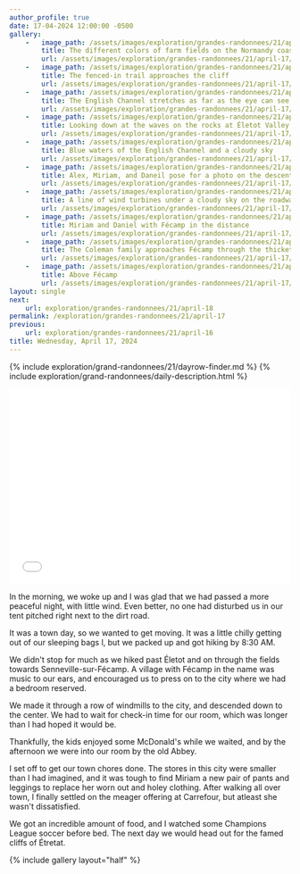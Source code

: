```yaml
---
author_profile: true
date: 17-04-2024 12:00:00 -0500
gallery:
    -   image_path: /assets/images/exploration/grandes-randonnees/21/april-17/small/085604.jpg
        title: The different colors of farm fields on the Normandy coast
        url: /assets/images/exploration/grandes-randonnees/21/april-17/large/085604.jpg
    -   image_path: /assets/images/exploration/grandes-randonnees/21/april-17/small/090752.jpg
        title: The fenced-in trail approaches the cliff
        url: /assets/images/exploration/grandes-randonnees/21/april-17/large/090752.jpg
    -   image_path: /assets/images/exploration/grandes-randonnees/21/april-17/small/090907.jpg
        title: The English Channel stretches as far as the eye can see from the trail
        url: /assets/images/exploration/grandes-randonnees/21/april-17/large/090907.jpg
    -   image_path: /assets/images/exploration/grandes-randonnees/21/april-17/small/090958.jpg
        title: Looking down at the waves on the rocks at Életot Valley
        url: /assets/images/exploration/grandes-randonnees/21/april-17/large/090958.jpg
    -   image_path: /assets/images/exploration/grandes-randonnees/21/april-17/small/091004.jpg
        title: Blue waters of the English Channel and a cloudy sky
        url: /assets/images/exploration/grandes-randonnees/21/april-17/large/091004.jpg
    -   image_path: /assets/images/exploration/grandes-randonnees/21/april-17/small/091019.jpg
        title: Alex, Miriam, and Daneil pose for a photo on the descent to Életot Valley
        url: /assets/images/exploration/grandes-randonnees/21/april-17/large/091019.jpg
    -   image_path: /assets/images/exploration/grandes-randonnees/21/april-17/small/103704.jpg
        title: A line of wind turbines under a cloudy sky on the roadwalk into Fécamp
        url: /assets/images/exploration/grandes-randonnees/21/april-17/large/103704.jpg
    -   image_path: /assets/images/exploration/grandes-randonnees/21/april-17/small/104533.jpg
        title: Miriam and Daniel with Fécamp in the distance
        url: /assets/images/exploration/grandes-randonnees/21/april-17/large/104533.jpg
    -   image_path: /assets/images/exploration/grandes-randonnees/21/april-17/small/105355.jpg
        title: The Coleman family approaches Fécamp through the thickets
        url: /assets/images/exploration/grandes-randonnees/21/april-17/large/105355.jpg
    -   image_path: /assets/images/exploration/grandes-randonnees/21/april-17/small/110036.jpg
        title: Above Fécamp
        url: /assets/images/exploration/grandes-randonnees/21/april-17/large/110036.jpg
layout: single
next:
    url: exploration/grandes-randonnees/21/april-18
permalink: /exploration/grandes-randonnees/21/april-17
previous:
    url: exploration/grandes-randonnees/21/april-16
title: Wednesday, April 17, 2024
---
```

{% include exploration/grand-randonnees/21/dayrow-finder.md %}
{% include exploration/grand-randonnees/daily-description.html %}

<iframe width="100%" height="350px" frameborder="0" allowfullscreen allow="geolocation" src="//umap.openstreetmap.fr/en/map/april-17-2024-on-the-gr-21_1064938?scaleControl=true&miniMap=false&scrollWheelZoom=true&zoomControl=true&editMode=disabled&moreControl=true&searchControl=false&tilelayersControl=null&embedControl=false&datalayersControl=null&onLoadPanel=none&captionBar=false&captionMenus=false&editinosmControl=false&locateControl=false&captionControl=false#12/49.7791/0.4201"></iframe>

In the morning, we woke up and I was glad that we had passed a more peaceful night, with little wind. Even better, no one had disturbed us in our tent pitched right next to the dirt road.

It was a town day, so we wanted to get moving. It was a little chilly getting out of our sleeping bags l, but we packed up and got hiking by 8:30 AM.

We didn't stop for much as we hiked past Életot and on through the fields towards Senneville-sur-Fécamp. A village with Fécamp in the name was music to our ears, and encouraged us to press on to the city where we had a bedroom reserved.

We made it through a row of windmills to the city, and descended down to the center. We had to wait for check-in time for our room, which was longer than I had hoped it would be.

Thankfully, the kids enjoyed some McDonald's while we waited, and by the afternoon we were into our room by the old Abbey.

I set off to get our town chores done. The stores in this city were smaller than I had imagined, and it was tough to find Miriam a new pair of pants and leggings to replace her worn out and holey clothing. After walking all over town, I finally settled on the meager offering at Carrefour, but atleast she wasn't dissatisfied.

We got an incredible amount of food, and I watched some Champions League soccer before bed. The next day we would head out for the famed cliffs of Étretat.

{% include gallery layout="half" %}